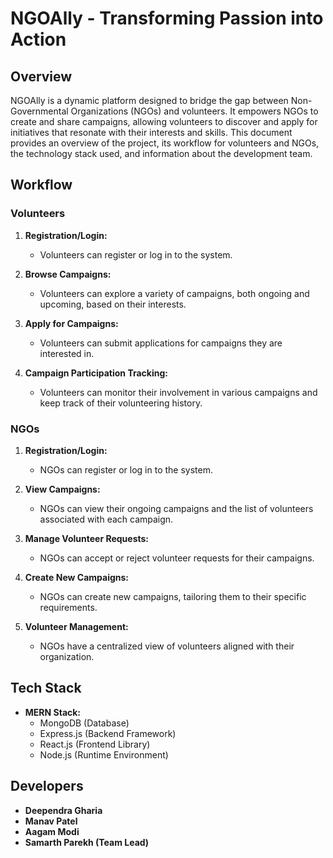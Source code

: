 # NGOAlly - Transforming Passion into Action

## Overview

NGOAlly is a dynamic platform designed to bridge the gap between Non-Governmental Organizations (NGOs) and volunteers. It empowers NGOs to create and share campaigns, allowing volunteers to discover and apply for initiatives that resonate with their interests and skills. This document provides an overview of the project, its workflow for volunteers and NGOs, the technology stack used, and information about the development team.

## Workflow

### Volunteers

1. **Registration/Login:**
   - Volunteers can register or log in to the system.

2. **Browse Campaigns:**
   - Volunteers can explore a variety of campaigns, both ongoing and upcoming, based on their interests.

3. **Apply for Campaigns:**
   - Volunteers can submit applications for campaigns they are interested in.

4. **Campaign Participation Tracking:**
   - Volunteers can monitor their involvement in various campaigns and keep track of their volunteering history.

### NGOs

1. **Registration/Login:**
   - NGOs can register or log in to the system.

2. **View Campaigns:**
   - NGOs can view their ongoing campaigns and the list of volunteers associated with each campaign.

3. **Manage Volunteer Requests:**
   - NGOs can accept or reject volunteer requests for their campaigns.

4. **Create New Campaigns:**
   - NGOs can create new campaigns, tailoring them to their specific requirements.

5. **Volunteer Management:**
   - NGOs have a centralized view of volunteers aligned with their organization.

## Tech Stack

- **MERN Stack:**
  - MongoDB (Database)
  - Express.js (Backend Framework)
  - React.js (Frontend Library)
  - Node.js (Runtime Environment)

## Developers

- **Deependra Gharia**
- **Manav Patel**
- **Aagam Modi**
- **Samarth Parekh (Team Lead)**
